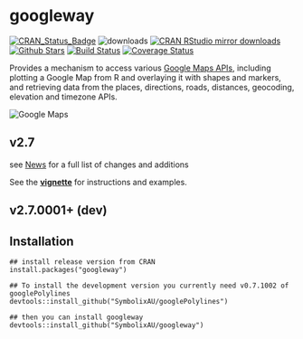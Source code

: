 
# googleway

[![CRAN_Status_Badge](http://www.r-pkg.org/badges/version/googleway)](http://cran.r-project.org/package=googleway)
![downloads](http://cranlogs.r-pkg.org/badges/grand-total/googleway)
[![CRAN RStudio mirror downloads](http://cranlogs.r-pkg.org/badges/googleway)](http://cran.r-project.org/web/packages/googleway/index.html)
[![Github Stars](https://img.shields.io/github/stars/SymbolixAU/googleway.svg?style=social&label=Github)](https://github.com/SymbolixAU/googleway)
[![Build Status](https://travis-ci.org/SymbolixAU/googleway.svg?branch=master)](https://travis-ci.org/SymbolixAU/googleway)
[![Coverage Status](https://codecov.io/github/SymbolixAU/googleway/coverage.svg?branch=master)](https://codecov.io/github/SymbolixAU/googleway?branch=master)

Provides a mechanism to access various [Google Maps APIs](https://developers.google.com/maps/), including plotting a Google Map from R and overlaying it with shapes and markers, and retrieving data from the places, directions, roads, distances, geocoding, elevation and timezone APIs.

![Google Maps](./vignettes/img/polygon_legend.png)

## v2.7

see [News](https://github.com/SymbolixAU/googleway/blob/master/NEWS.md) for a full list of changes and additions


See the [**vignette**](https://github.com/SymbolixAU/googleway/blob/master/vignettes/googleway-vignette.Rmd) for instructions and examples.

## v2.7.0001+ (dev)



## Installation

```
## install release version from CRAN
install.packages("googleway")

## To install the development version you currently need v0.7.1002 of googlePolylines
devtools::install_github("SymbolixAU/googlePolylines")

## then you can install googleway
devtools::install_github("SymbolixAU/googleway")



```



